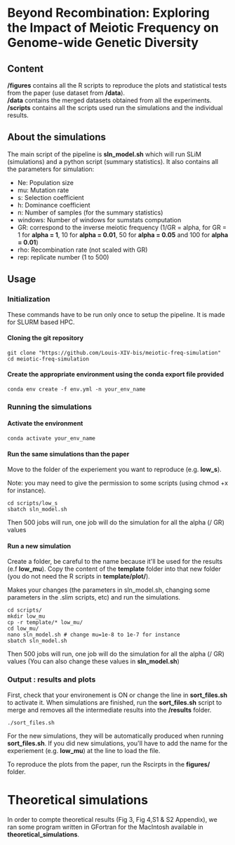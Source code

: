# Beyond Recombination: Exploring the Impact of Meiotic Frequency on Genome-wide Genetic Diversity

## Content 
**/figures** contains all the R scripts to reproduce the plots and statistical tests from the paper (use dataset from **/data**).  
**/data** contains the merged datasets obtained from all the experiments.
**/scripts** contains all the scripts used run the simulations and the individual results.  

## About the simulations 

The main script of the pipeline is **sln_model.sh** which will run SLiM (simulations) and a python script (summary statistics). It also contains all the parameters for simulation: 

- Ne: Population size
- mu: Mutation rate
- s: Selection coefficient
- h: Dominance coefficient
- n: Number of samples (for the summary statistics)
- windows: Number of windows for sumstats computation
- GR: correspond to the inverse meiotic frequency (1/GR = alpha, for GR = 1 for **alpha = 1**, 10 for **alpha = 0.01**, 50 for **alpha = 0.05** and 100 for **alpha = 0.01**)
- rho: Recombination rate (not scaled with GR)
- rep: replicate number (1 to 500)

## Usage 
### Initialization
These commands have to be run only once to setup the pipeline. It is made for SLURM based HPC.

#### Cloning the git repository
```
git clone "https://github.com/Louis-XIV-bis/meiotic-freq-simulation"
cd meiotic-freq-simulation
```

#### Create the appropriate environment using the conda export file provided
```
conda env create -f env.yml -n your_env_name
```

### Running the simulations
#### Activate the environment
```
conda activate your_env_name 
```

#### Run the same simulations than the paper 
Move to the folder of the experiement you want to reproduce (e.g. **low_s**).

Note: you may need to give the permission to some scripts (using chmod +x for instance).  

```
cd scripts/low_s
sbatch sln_model.sh
``` 

Then 500 jobs will run, one job will do the simulation for all the alpha (/ GR) values

#### Run a new simulation 
Create a folder, be careful to the name because it'll be used for the results (e.f **low_mu**).
Copy the content of the **template** folder into that new folder (you do not need the R scripts in **template/plot/**). 

Makes your changes (the parameters in sln_model.sh, changing some parameters in the .slim scripts, etc) and run the simulations.

```
cd scripts/
mkdir low_mu
cp -r template/* low_mu/
cd low_mu/
nano sln_model.sh # change mu=1e-8 to 1e-7 for instance
sbatch sln_model.sh
```
Then 500 jobs will run, one job will do the simulation for all the alpha (/ GR) values (You can also change these values in **sln_model.sh**)

### Output : results and plots

First, check that your environement is ON or change the line in **sort_files.sh** to activate it. 
When simulations are finished, run the **sort_files.sh** script to merge and removes all the intermediate results into the **/results** folder.

```
./sort_files.sh
```

For the new simulations, they will be automatically produced when running **sort_files.sh**. If you did new simulations, you'll have to add the name for the experiement (e.g. **low_mu**) at the line to load the file.

To reproduce the plots from the paper, run the Rscirpts in the **figures/** folder.


# Theoretical simulations 
In order to compte theoretical results (Fig 3, Fig 4,S1 & S2 Appendix), we ran some program written in GFortran for the MacIntosh available in **theoretical_simulations**.